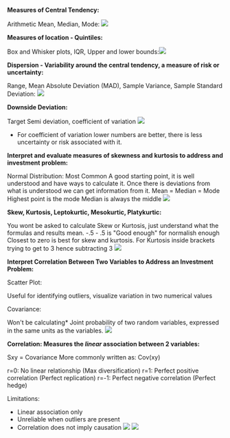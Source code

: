 
**Measures of Central Tendency:**

Arithmetic Mean, Median, Mode:
![](https://i.imgur.com/1EaXdH1.png)

**Measures of location - Quintiles:**

Box and Whisker plots, IQR, Upper and lower bounds:![](https://i.imgur.com/dKXksdM.png)


**Dispersion - Variability around the central tendency, a measure of risk or uncertainty:**

Range, Mean Absolute Deviation (MAD), Sample Variance, Sample Standard Deviation:
![](https://i.imgur.com/jpbaqLd.png)

**Downside Deviation:**

Target Semi deviation, coefficient of variation
![](https://i.imgur.com/VTpqu09.png)
- For coefficient of variation lower numbers are better, there is less uncertainty or risk associated with it.


**Interpret and evaluate measures of skewness and kurtosis to address and investment problem:**

Normal Distribution: Most Common
A good starting point, it is well understood and have ways to calculate it. Once there is deviations from what is understood we can get information from it.
Mean = Median = Mode
Highest point is the mode
Median is always the middle
![](https://i.imgur.com/fCASRHA.png)



**Skew, Kurtosis, Leptokurtic, Mesokurtic, Platykurtic:**

You wont be asked to calculate Skew or Kurtosis, just understand what the formulas and results mean.
-.5 - .5 is "Good enough" for normalish enough
Closest to zero is best for skew and kurtosis.
For Kurtosis inside brackets trying to get to 3 hence subtracting 3
![](https://i.imgur.com/MbwgJOc.png)

**Interpret Correlation Between Two Variables to Address an Investment Problem:**

Scatter Plot:

Useful for identifying outliers, visualize variation in two numerical values

Covariance:

Won't be calculating*
Joint probability of two random variables, expressed in the same units as the variables.
![](https://i.imgur.com/p1oYhEG.png)

**Correlation: Measures the *linear* association between 2 variables:**

Sxy = Covariance
More commonly written as: Cov(xy)

r=0: No linear relationship (Max diversification)
r=1: Perfect positive correlation (Perfect replication)
r=-1: Perfect negative correlation (Perfect hedge)

Limitations:
- Linear association only
- Unreliable when outliers are present
- Correlation does not imply causation
![](https://i.imgur.com/TLi7KIT.png)
![](https://i.imgur.com/1dGXtM1.png)
